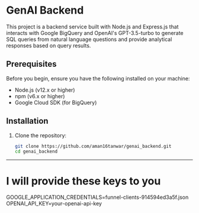 # GenAI Backend

This project is a backend service built with Node.js and Express.js that interacts with Google BigQuery and OpenAI's GPT-3.5-turbo to generate SQL queries from natural language questions and provide analytical responses based on query results.

## Prerequisites

Before you begin, ensure you have the following installed on your machine:
- Node.js (v12.x or higher)
- npm (v6.x or higher)
- Google Cloud SDK (for BigQuery)

## Installation

1. Clone the repository:
   ```bash
   git clone https://github.com/aman16tanwar/genai_backend.git
   cd genai_backend
****

# I will provide these keys to you
GOOGLE_APPLICATION_CREDENTIALS=funnel-clients-914594ed3a5f.json
OPENAI_API_KEY=your-openai-api-key
